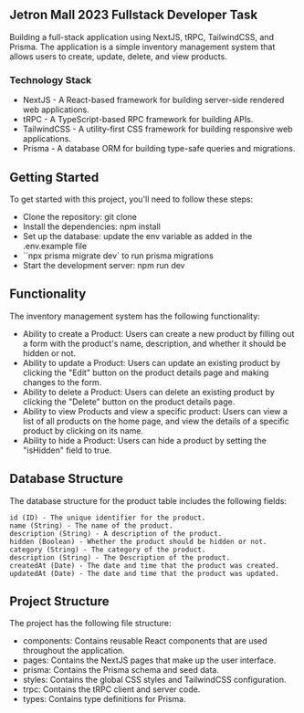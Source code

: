 ## Jetron Mall 2023 Fullstack Developer Task

Building a full-stack application using NextJS, tRPC, TailwindCSS, and Prisma. The application is a simple inventory management system that allows users to create, update, delete, and view products.

### Technology Stack

- NextJS - A React-based framework for building server-side rendered web applications.
- tRPC - A TypeScript-based RPC framework for building APIs.
- TailwindCSS - A utility-first CSS framework for building responsive web applications.
- Prisma - A database ORM for building type-safe queries and migrations.

## Getting Started

To get started with this project, you'll need to follow these steps:

- Clone the repository: git clone <repository-url>
- Install the dependencies: npm install
- Set up the database: update the env variable as added in the .env.example file
- ``npx prisma migrate dev` to run prisma migrations
- Start the development server: npm run dev

## Functionality
The inventory management system has the following functionality:

- Ability to create a Product: Users can create a new product by filling out a form with the product's name, description, and whether it should be hidden or not.
- Ability to update a Product: Users can update an existing product by clicking the "Edit" button on the product details page and making changes to the form.
- Ability to delete a Product: Users can delete an existing product by clicking the "Delete" button on the product details page.
- Ability to view Products and view a specific product: Users can view a list of all products on the home page, and view the details of a specific product by clicking on its name.
- Ability to hide a Product: Users can hide a product by setting the "isHidden" field to true.


## Database Structure
The database structure for the product table includes the following fields:

```
id (ID) - The unique identifier for the product.
name (String) - The name of the product.
description (String) - A description of the product.
hidden (Boolean) - Whether the product should be hidden or not.
category (String) - The category of the product.
description (String) - The Description of the product.
createdAt (Date) - The date and time that the product was created.
updatedAt (Date) - The date and time that the product was updated.
```

## Project Structure
The project has the following file structure:

- components: Contains reusable React components that are used throughout the application.
- pages: Contains the NextJS pages that make up the user interface.
- prisma: Contains the Prisma schema and seed data.
- styles: Contains the global CSS styles and TailwindCSS configuration.
- trpc: Contains the tRPC client and server code.
- types: Contains type definitions for Prisma.

